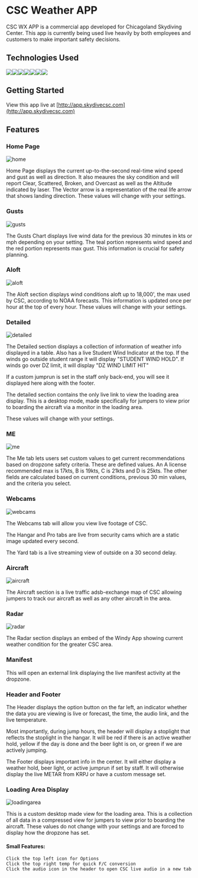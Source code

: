 # CSC Weather APP

CSC WX APP is a commercial app developed for Chicagoland Skydiving Center. This app is currently being used live heavily by both employees and customers to make important safety decisions.

## Technologies Used

![](https://img.shields.io/badge/JavaScript-323330?style=for-the-badge&logo=javascript&logoColor=F7DF1E)![](https://img.shields.io/badge/React-20232A?style=for-the-badge&logo=react&logoColor=61DAFB)![](https://img.shields.io/badge/Python-FFD43B?style=for-the-badge&logo=python&logoColor=blue)![](https://img.shields.io/badge/Flask-000000?style=for-the-badge&logo=flask&logoColor=white)![](https://img.shields.io/badge/PostgreSQL-316192?style=for-the-badge&logo=postgresql&logoColor=white)![](https://img.shields.io/badge/Socket.io-010101?&style=for-the-badge&logo=Socket.io&logoColor=white)![](https://img.shields.io/badge/GraphQl-E10098?style=for-the-badge&logo=graphql&logoColor=white)

## Getting Started

View this app live at [http://app.skydivecsc.com](http://app.skydivecsc.com)

## Features

### Home Page

![home](/src/images/readme/Home.png)

Home Page displays the current up-to-the-second real-time wind speed and gust as well as direction. It also meaures the sky condition and will report Clear, Scattered, Broken, and Overcast as well as the Altitude indicated by laser. The Vector arrow is a representation of the real life arrow that shows landing direction. These values will change with your settings.

### Gusts

![gusts](/src/images/readme/Gusts.png)

The Gusts Chart displays live wind data for the previous 30 minutes in kts or mph depending on your setting. The teal portion represents wind speed and the red portion represents max gust. This information is crucial for safety planning.

### Aloft

![aloft](/src/images/readme/Aloft.png)

The Aloft section displays wind conditions aloft up to 18,000', the max used by CSC, according to NOAA forecasts. This information is updated once per hour at the top of every hour. These values will change with your settings.

### Detailed

![detailed](/src/images/readme/Detailed.png)

The Detailed section displays a collection of information of weather info displayed in a table. Also has a live Student Wind Indicator at the top. If the winds go outside student range it will display "STUDENT WIND HOLD". If winds go over DZ limit, it will display "DZ WIND LIMIT HIT"

If a custom jumprun is set in the staff only back-end, you will see it displayed here along with the footer.

The detailed section contains the only live link to view the loading area display. This is a desktop mode, made specifically for jumpers to view prior to boarding the aircraft via a monitor in the loading area.

These values will change with your settings.

### ME
![me](/src/images/readme/Me.png)

The Me tab lets users set custom values to get current recommendations based on dropzone safety criteria. These are defined values. An A license recommended max is 17kts, B is 19kts, C is 21kts and D is 25kts. The other fields are calculated based on current conditions, previous 30 min values, and the criteria you select.

### Webcams
![webcams](/src/images/readme/Webcams.png)

The Webcams tab will allow you view live footage of CSC.

The Hangar and Pro tabs are live from security cams which are a static image updated every second.

The Yard tab is a live streaming view of outside on a 30 second delay.

### Aircraft
![aircraft](/src/images/readme/Aircraft.png)

The Aircraft section is a live traffic adsb-exchange map of CSC allowing jumpers to track our aircraft as well as any other aircraft in the area.

### Radar
![radar](/src/images/readme/Radar.png)

The Radar section displays an embed of the Windy App showing current weather condition for the greater CSC area.

### Manifest

This will open an external link displaying the live manifest activity at the dropzone.

### Header and Footer

The Header displays the option button on the far left, an indicator whether the data you are viewing is live or forecast, the time, the audio link, and the live temperature.

Most importantly, during jump hours, the header will display a stoplight that reflects the stoplight in the hangar. It will be red if there is an active weather hold, yellow if the day is done and the beer light is on, or green if we are actively jumping.

The Footer displays important info in the center. It will either display a weather hold, beer light, or active jumprun if set by staff. It will otherwise display the live METAR from KRPJ or have a custom message set.

### Loading Area Display
![loadingarea](/src/images/readme/LoadingArea.png)

This is a custom desktop made view for the loading area. This is a collection of all data in a compressed view for jumpers to view prior to boarding the aircraft. These values do not change with your settings and are forced to display how the dropzone has set.

#### Small Features:

    Click the top left icon for Options
    Click the top right temp for quick F/C conversion
    Click the audio icon in the header to open CSC live audio in a new tab
